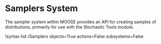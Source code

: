 # Samplers System

The sampler system within MOOSE provides an API for creating samples of distributions, primarily for
use with the Stochastic Tools module.

!syntax list /Samplers objects=True actions=False subsystems=False
